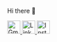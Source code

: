 Hi there 👋

<p align="left">
  <a href="mailto:silvialin0810@gmail.com" target="_blank">
    <img src="https://img.icons8.com/color/48/000000/gmail-new.png" alt="Gmail" width="30"/>
  </a>
  <a href="https://www.linkedin.com/in/silvia-lin-9199a226b/" target="_blank">
    <img src="https://cdn.jsdelivr.net/gh/devicons/devicon/icons/linkedin/linkedin-original.svg" alt="LinkedIn" width="30" />
  </a>
  <a href="https://instagram.com/silviaiaiaiaia" target="_blank">
    <img src="https://upload.wikimedia.org/wikipedia/commons/a/a5/Instagram_icon.png" alt="Instagram" width="30" />
  </a>
</p>


<!--
**silviaiaia/silviaiaia** is a ✨ _special_ ✨ repository because its `README.md` (this file) appears on your GitHub profile.
